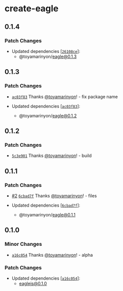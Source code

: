 # create-eagle

## 0.1.4

### Patch Changes

- Updated dependencies [[`26108ce`](https://github.com/toyamarinyon/eagle/commit/26108ce98ec7c3097d403d6677e4beb461e237e9)]:
  - @toyamarinyon/eagle@0.1.3

## 0.1.3

### Patch Changes

- [`ac03f83`](https://github.com/toyamarinyon/eagle/commit/ac03f83da40842ba7ce0f3181392b22f5eaa2569) Thanks [@toyamarinyon](https://github.com/toyamarinyon)! - fix package name

- Updated dependencies [[`ac03f83`](https://github.com/toyamarinyon/eagle/commit/ac03f83da40842ba7ce0f3181392b22f5eaa2569)]:
  - @toyamarinyon/eagle@0.1.2

## 0.1.2

### Patch Changes

- [`5c3e901`](https://github.com/toyamarinyon/eagle/commit/5c3e901b0fe86496b7e6912a91ccb168c6a62298) Thanks [@toyamarinyon](https://github.com/toyamarinyon)! - build

## 0.1.1

### Patch Changes

- [#2](https://github.com/toyamarinyon/eagle/pull/2) [`6cbad7f`](https://github.com/toyamarinyon/eagle/commit/6cbad7f2e0e2d21a77fb144026b80434e4f5869b) Thanks [@toyamarinyon](https://github.com/toyamarinyon)! - files

- Updated dependencies [[`6cbad7f`](https://github.com/toyamarinyon/eagle/commit/6cbad7f2e0e2d21a77fb144026b80434e4f5869b)]:
  - @toyamarinyon/eagle@0.1.1

## 0.1.0

### Minor Changes

- [`a16c054`](https://github.com/toyamarinyon/eagle/commit/a16c054c8b12cad991ca1d72a4ff2ca133a3d6fc) Thanks [@toyamarinyon](https://github.com/toyamarinyon)! - alpha

### Patch Changes

- Updated dependencies [[`a16c054`](https://github.com/toyamarinyon/eagle/commit/a16c054c8b12cad991ca1d72a4ff2ca133a3d6fc)]:
  - eaglejs@0.1.0
